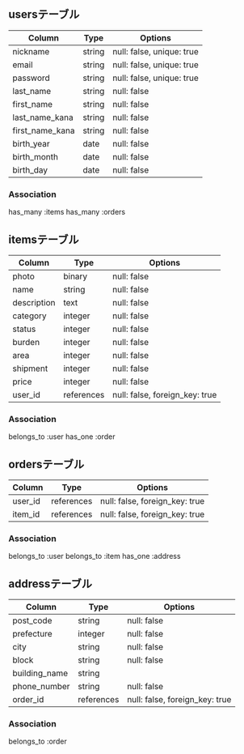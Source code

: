 ## usersテーブル

|Column           |Type    |Options                    |
|-----------------|--------|---------------------------|
| nickname        | string | null: false, unique: true |
| email           | string | null: false, unique: true |
| password        | string | null: false, unique: true |
| last_name       | string | null: false               |
| first_name      | string | null: false               |
| last_name_kana  | string | null: false               |
| first_name_kana | string | null: false               |
| birth_year      | date   | null: false               |
| birth_month     | date   | null: false               |
| birth_day       | date   | null: false               |

### Association
  has_many :items
  has_many :orders


## itemsテーブル

|Column       |Type        |Options                         |
|-------------|------------|--------------------------------|
| photo       | binary     | null: false                    |
| name        | string     | null: false                    |
| description | text       | null: false                    |
| category    | integer    | null: false                    |
| status      | integer    | null: false                    |
| burden      | integer    | null: false                    |
| area        | integer    | null: false                    |
| shipment    | integer    | null: false                    |
| price       | integer    | null: false                    |
| user_id     | references | null: false, foreign_key: true |

### Association
  belongs_to :user
  has_one :order


## ordersテーブル

|Column    |Type        |Options                         |
|----------|------------|--------------------------------|
| user_id  | references | null: false, foreign_key: true |
| item_id  | references | null: false, foreign_key: true |

### Association
  belongs_to :user
  belongs_to :item
  has_one :address


## addressテーブル

|Column         |Type        |Options                         |
|---------------|------------|--------------------------------|
| post_code     | string     | null: false                    |
| prefecture    | integer    | null: false                    |
| city          | string     | null: false                    |
| block         | string     | null: false                    |
| building_name | string     |                                |
| phone_number  | string     | null: false                    |
| order_id      | references | null: false, foreign_key: true |

### Association
  belongs_to :order
